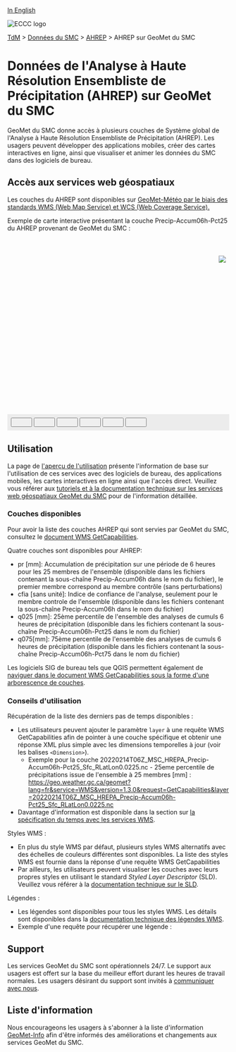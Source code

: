 
[In English](readme_hrepa-geomet_en.md)

![ECCC logo](../../img_eccc-logo.png)

[TdM](../../readme_fr.md) > [Données du SMC](../readme_fr.md) > [AHREP](readme_hrepa_fr.md) > AHREP sur GeoMet du SMC

# Données de l'Analyse à Haute Résolution Ensembliste de Précipitation (AHREP) sur GeoMet du SMC

GeoMet du SMC donne accès à plusieurs couches de Système global de l'Analyse à Haute Résolution Ensembliste de Précipitation (AHREP). Les usagers peuvent développer des applications mobiles, créer des cartes interactives en ligne, ainsi que visualiser et animer les données du SMC dans des logiciels de bureau.

## Accès aux services web géospatiaux

Les couches du AHREP sont disponibles sur [GeoMet-Météo par le biais des standards WMS (Web Map Service) et WCS (Web Coverage Service).](../../msc-geomet/readme_fr.md)

Exemple de carte interactive présentant la couche Precip-Accum06h-Pct25 du AHREP provenant de GeoMet du SMC :

<div id="map" style="height: 400px; position: relative">
  <div id="legend-popup">
  <div id="legend-popup-content">
    <img id="legend-img" src="https://geo.weather.gc.ca/geomet?lang=fr&version=1.3.0&service=WMS&request=GetLegendGraphic&sld_version=1.1.0&layer=GEPS.DIAG.12_PRMM.ERGE10&format=image/png&STYLE=REPS_PROB-LINEAR"/>
  </div>
</div>
</div>
<div id="controller" role="group" aria-label="Animation controls" style="background: #ececec; padding: 0.5rem;">
  <button id="fast-backward" class="btn btn-primary btn-sm" type="button"><i class="fa fa-fast-backward" style="padding: 0rem 1rem"></i></button>
  <button id="step-backward" class="btn btn-primary btn-sm" type="button"><i class="fa fa-step-backward" style="padding: 0rem 1rem"></i></button>
  <button id="play-pause" class="btn btn-primary btn-sm" type="button"><i class="fa fa-play" style="padding: 0rem 1rem"></i></button>
  <button id="step-forward" class="btn btn-primary btn-sm" type="button"><i class="fa fa-step-forward" style="padding: 0rem 1rem"></i></button>
  <button id="fast-forward" class="btn btn-primary btn-sm" type="button"><i class="fa fa-fast-forward" style="padding: 0rem 1rem"></i></button>
  <button id="exportmap" class="btn btn-primary btn-sm" type="button"><i class="fa fa-download" style="padding: 0rem 1rem"></i></button>
  <a id="image-download" download="msc-geomet_web-map_export.png"></a>
  <span id="info" style="padding-left: 0.5rem;cursor: pointer;"></span>
</div>


## Utilisation

La page de [l'aperçu de l'utilisation](../../usage/readme_fr.md) présente l'information de base sur l'utilisation de ces services avec des logiciels de bureau, des applications mobiles, les cartes interactives en ligne ainsi que l'accès direct. Veuillez vous référer aux [tutoriels et à la documentation technique sur les services web géospatiaux GeoMet du SMC](../../msc-geomet/web-services_fr.md) pour de l'information détaillée.

### Couches disponibles

Pour avoir la liste des couches AHREP qui sont servies par GeoMet du SMC, consultez le [document WMS GetCapabilities](https://geo.weather.gc.ca/geomet?service=WMS&version=1.3.0&request=GetCapabilities&lang=f).

Quatre couches sont disponibles pour AHREP:

* pr [mm]: Accumulation de précipitation sur une période de 6 heures pour les 25 membres de l'ensemble (disponible dans les fichiers contenant la sous-chaîne Precip-Accum06h dans le nom du fichier), le premier membre correspond au membre contrôle (sans perturbations)
* cfia [sans unité]: Indice de confiance de l'analyse, seulement pour le membre controle de l'ensemble (disponible dans les fichiers contenant la sous-chaîne Precip-Accum06h dans le nom du fichier)
* q025 [mm]: 25ème percentile de l'ensemble des analyses de cumuls 6 heures de précipitation (disponible dans les fichiers contenant la sous-chaîne Precip-Accum06h-Pct25 dans le nom du fichier)
* q075[mm]: 75ème percentile de l'ensemble des analyses de cumuls 6 heures de précipitation (disponible dans les fichiers contenant la sous-chaîne Precip-Accum06h-Pct75 dans le nom du fichier)

Les logiciels SIG de bureau tels que QGIS permettent également de [naviguer dans le document WMS GetCapabilities sous la forme d'une arborescence de couches](../../usage/tutorial_WMS_QGIS_fr.md).


### Conseils d'utilisation

Récupération de la liste des derniers pas de temps disponibles :

* Les utilisateurs peuvent ajouter le paramètre `layer` à une requête WMS GetCapabilities afin de pointer à une couche spécifique et obtenir une réponse XML plus simple avec les dimensions temporelles à jour (voir les balises `<Dimension>`).
    - Exemple pour la couche 20220214T06Z_MSC_HREPA_Precip-Accum06h-Pct25_Sfc_RLatLon0.0225.nc - 25eme percentile de précipitations issue de l'ensemble à 25 membres [mm] : https://geo.weather.gc.ca/geomet?lang=fr&service=WMS&version=1.3.0&request=GetCapabilities&layer=20220214T06Z_MSC_HREPA_Precip-Accum06h-Pct25_Sfc_RLatLon0.0225.nc
* Davantage d'information est disponible dans la section sur [la spécification du temps avec les services WMS](../../../msc-geomet/web-services_fr#specification-du-temps).

Styles WMS :

* En plus du style WMS par défaut, plusieurs styles WMS alternatifs avec des échelles de couleurs différentes sont disponibles. La liste des styles WMS est fournie dans la réponse d'une requête WMS GetCapabilities
* Par ailleurs, les utilisateurs peuvent visualiser les couches avec leurs propres styles en utilisant le standard *Styled Layer Descriptor* (SLD). Veuillez vous référer à la [documentation technique sur le SLD](../../../msc-geomet/web-services_fr#specification-des-styles).

Légendes :

* Les légendes sont disponibles pour tous les styles WMS. Les détails sont disponibles dans la [documentation technique des légendes WMS](../../../msc-geomet/web-services_fr#wms-getlegendgraphic).
* Exemple d'une requête pour récupérer une légende : 


## Support

Les services GeoMet du SMC sont opérationnels 24/7. Le support aux usagers est offert sur la base du meilleur effort durant les heures de travail normales. Les usagers désirant du support sont invités à [communiquer avec nous](https://weather.gc.ca/mainmenu/contact_us_e.html).


## Liste d'information

Nous encourageons les usagers à s'abonner à la liste d'information [GeoMet-Info](https://lists.ec.gc.ca/cgi-bin/mailman/listinfo/geomet-info) afin d'être informés des améliorations et changements aux services GeoMet du SMC.

<style>
  #legend-img {
    margin: 0px;
  }
  #legend-popup {
    position: absolute;
    top: 40px;
    right: 8px;
    z-index: 2;
  }
  .legend-switch{
    top: 8px;
    right: .5em;
  }
  .ol-touch .legend-switch {
    top: 80px;
  }
</style>

<link rel="stylesheet" href="https://cdn.jsdelivr.net/npm/ol@v7.3.0/ol.css" type="text/css"/>
<script src="https://cdn.polyfill.io/v2/polyfill.min.js?features=requestAnimationFrame,Element.prototype.classList,URL"></script>
<script src="https://cdn.jsdelivr.net/npm/ol@v7.3.0/dist/ol.js"></script>
<script src="https://cdnjs.cloudflare.com/ajax/libs/FileSaver.js/1.3.3/FileSaver.min.js"></script>
<script>
    function isIE() {
      return window.navigator.userAgent.match(/(MSIE|Trident)/);
    }
    var head = document.getElementsByTagName('head')[0];
    var js = document.createElement("script");
    js.type = "text/javascript";
    if (isIE())
    {
        js.src = "../../../js/geps_ie.js";
        document.getElementById("controller").setAttribute("hidden", true);
    }
    else
    {
        js.src = "../../../js/geps.js";
    }
    head.appendChild(js);
</script>